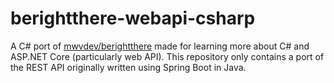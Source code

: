 # berightthere-webapi-csharp
A C# port of [mwvdev/berightthere](https://github.com/mwvdev/berightthere) made for learning more about C# and ASP.NET Core (particularly web API). This repository only contains a port of the REST API originally written using Spring Boot in Java.